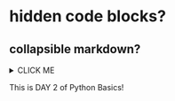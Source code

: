 # hidden code blocks?
## collapsible markdown?

<details><summary>CLICK ME</summary>
<p>

#### yes, hidden code blocks!
#### yes, even hidden code blocks!

```python
print("hello world!")
```

</p>
</details>

This is DAY 2 of Python Basics!